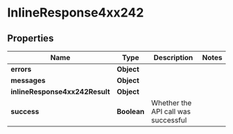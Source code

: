 # InlineResponse4xx242

## Properties
Name | Type | Description | Notes
------------ | ------------- | ------------- | -------------
**errors** | **Object** |  | 
**messages** | **Object** |  | 
**inlineResponse4xx242Result** | **Object** |  | 
**success** | **Boolean** | Whether the API call was successful | 
